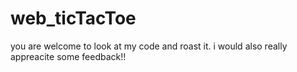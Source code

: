# web_ticTacToe
you are welcome to look at my code and roast it.
i would also really appreacite some feedback!!
